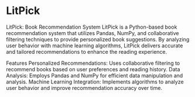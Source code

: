 # LitPick
LitPick: Book Recommendation System
LitPick is a Python-based book recommendation system that utilizes Pandas, NumPy, and collaborative filtering techniques to provide personalized book suggestions. By analyzing user behavior with machine learning algorithms, LitPick delivers accurate and tailored recommendations to enhance the reading experience.

Features
Personalized Recommendations: Uses collaborative filtering to recommend books based on user preferences and reading history.
Data Analysis: Employs Pandas and NumPy for efficient data manipulation and analysis.
Machine Learning Integration: Implements algorithms to analyze user behavior and improve recommendation accuracy over time.
